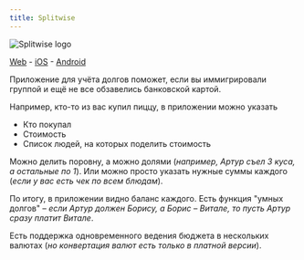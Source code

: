 ```yaml
---
title: Splitwise
---
```

![Splitwise logo](https://static-s.aa-cdn.net/img/gp/20600000055196/xextMuNptM547SMenMUaywqIWmvqekf-9urJfXF2N45r-lYH0an-bjgFO9IYzqgSkOTU?v=1)

[Web](http://splitwise.com/) - [iOS](https://apps.apple.com/us/app/splitwise/id458023433) - [Android](https://play.google.com/store/apps/details?id=com.Splitwise.SplitwiseMobile&hl=ru&gl=US)

Приложение для учёта долгов поможет, если вы иммигрировали группой и ещё не все обзавелись банковской картой.

Например, кто-то из вас купил пиццу, в приложении можно указать
- Кто покупал
- Стоимость
- Список людей, на которых поделить стоимость

Можно делить поровну, а можно долями (*например, Артур съел 3 куса, а остальные по 1*).
Или можно просто указать нужные суммы каждого (*если у вас есть чек по всем блюдам*).

По итогу, в приложении видно баланс каждого. Есть функция "умных долгов" – *если Артур должен Борису, а Борис – Витале, то пусть Артур сразу платит Витале*.

Есть поддержка одновременного ведения бюджета в нескольких валютах (*но конвертация валют есть только в платной версии*).
